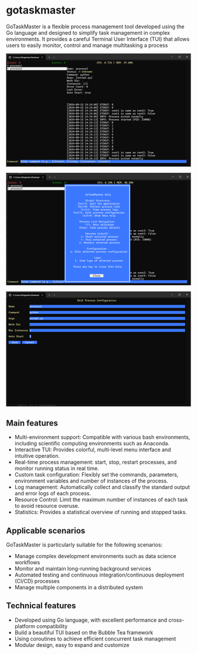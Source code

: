 # gotaskmaster

GoTaskMaster is a flexible process management tool developed using the Go language and designed to simplify task management in complex environments. It provides a careful Terminal User Interface (TUI) that allows users to easily monitor, control and manage multitasking a process

![image-20240915141522741](./assets/image-20240915141522741.png)

![image-20240915141548511](./assets/image-20240915141548511.png)

![image-20240915141616082](./assets/image-20240915141616082.png)


## Main features

- Multi-environment support: Compatible with various bash environments, including scientific computing environments such as Anaconda.
- Interactive TUI: Provides colorful, multi-level menu interface and intuitive operation.
- Real-time process management: start, stop, restart processes, and monitor running status in real time.
- Custom task configuration: Flexibly set the commands, parameters, environment variables and number of instances of the process.
- Log management: Automatically collect and classify the standard output and error logs of each process.
- Resource Control: Limit the maximum number of instances of each task to avoid resource overuse.
- Statistics: Provides a statistical overview of running and stopped tasks.

## Applicable scenarios

GoTaskMaster is particularly suitable for the following scenarios:

- Manage complex development environments such as data science workflows
- Monitor and maintain long-running background services
- Automated testing and continuous integration/continuous deployment (CI/CD) processes
- Manage multiple components in a distributed system

## Technical features

- Developed using Go language, with excellent performance and cross-platform compatibility
- Build a beautiful TUI based on the Bubble Tea framework
- Using coroutines to achieve efficient concurrent task management
- Modular design, easy to expand and customize
